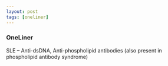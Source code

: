 ```yaml
---
layout: post
tags: [oneliner]
---
```



### OneLiner

SLE – Anti-dsDNA, Anti-phospholipid antibodies (also present in phospholipid antibody syndrome)
